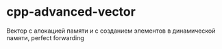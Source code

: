 # cpp-advanced-vector

Вектор с алокацией памяти и с созданием элементов в динамической памяти, perfect forwarding
